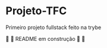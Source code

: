 # Projeto-TFC
Primeiro projeto fullstack feito na trybe

:construction:
:construction:
 README em construção :construction:
:construction:

